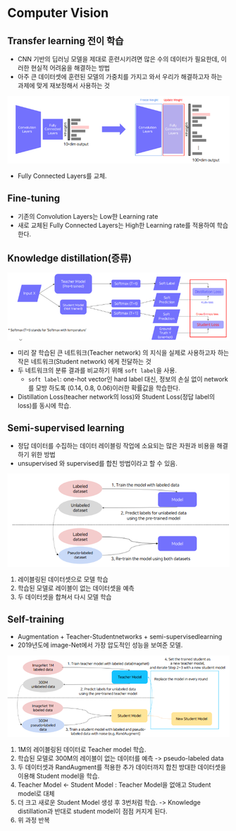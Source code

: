 # Computer Vision

## Transfer learning 전이 학습
- CNN 기반의 딥러닝 모델을 제대로 훈련시키려면 많은 수의 데이터가 필요한데, 이러한 현실적 어려움을 해결하는 방법
- 아주 큰 데이터셋에 훈련된 모델의 가중치를 가지고 와서 우리가 해결하고자 하는 과제에 맞게 재보정해서 사용하는 것
<img src=image/TL.PNG>
 
- Fully Connected Layers를 교체.

## Fine-tuning
- 기존의 Convolution Layers는 Low한 Learning rate
- 새로 교체된 Fully Connected Layers는 High한 Learning rate를 적용하여 학습한다.

## Knowledge distillation(증류)
<img src=image/KD.PNG>
 
- 미리 잘 학습된 큰 네트워크(Teacher network) 의 지식을 실제로 사용하고자 하는 작은 네트워크(Student network) 에게 전달하는 것
- 두 네트워크의 분류 결과를 비교하기 위해 `soft label`을 사용.
  - `soft label`: one-hot vector인 hard label 대신, 정보의 손실 없이 network 를 모방 하도록 (0.14, 0.8, 0.06)이러한 확률값을 학습한다.
- Distillation Loss(teacher network의 loss)와 Student Loss(정답 label의 loss)를 동시에 학습.

## Semi-supervised learning
- 정답 데이터를 수집하는 데이터 레이블링 작업에 소요되는 많은 자원과 비용을 해결하기 위한 방법
- unsupervised 와 supervised를 합친 방법이라고 할 수 있음.
<img src=image/semisuper.PNG>
 
1. 레이블링된 데이터셋으로 모델 학습
2. 학습된 모델로 레이블이 없는 데이터셋을 예측
3. 두 데이터셋을 합쳐서 다시 모델 학습

## Self-training
- Augmentation + Teacher-Studentnetworks + semi-supervisedlearning
- 2019년도에 image-Net에서 가장 압도적인 성능을 보여준 모델.
<img src=image/selft.PNG>
 
1. 1M의 레이블링된 데이터로 Teacher model 학습.
2. 학습된 모델로 300M의 레이블이 없는 데이터를 예측 -> pseudo-labeled data
3. 두 데이터셋과 RandAugment를 적용한 추가 데이터까지 합친 방대한 데이터셋을 이용해 Student model을 학습.
4. Teacher Model <- Student Model  : Teacher Model을 없애고 Student model로 대체
5. 더 크고 새로운 Student Model 생성 후 3번처럼 학습. -> Knowledge distillation과 반대로 student model이 점점 커지게 된다.
6. 위 과정 반복 


